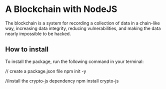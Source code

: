 # A Blockchain with NodeJS

The blockchain is a system for recording a collection of data in a chain-like way, increasing data integrity, reducing vulnerabilities, and making the data nearly impossible to be hacked.

## How to install

To install the package, run the following command in your terminal:

// create a package.json file
npm init -y

//install the crypto-js dependency
npm install crypto-js
